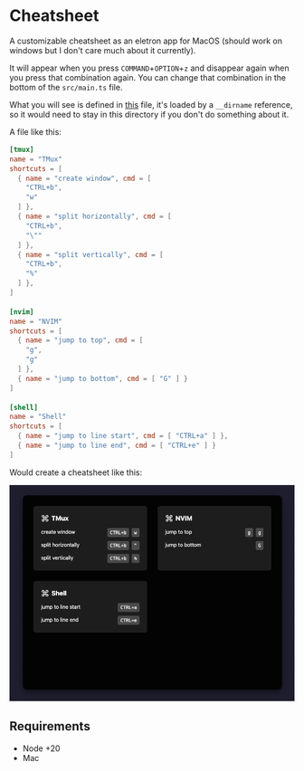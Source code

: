 # Cheatsheet

A customizable cheatsheet as an eletron app for MacOS (should work on windows but I don't care much about it currently).

It will appear when you press `COMMAND`+`OPTION`+`z` and disappear again when you press that combination again. You can change that combination in the bottom of the `src/main.ts` file.

What you will see is defined in [this](./cheatsheet.toml) file, it's loaded by a `__dirname` reference, so it would need to stay in this directory if you don't do something about it.

A file like this:

```toml
[tmux]
name = "TMux"
shortcuts = [
  { name = "create window", cmd = [
    "CTRL+b",
    "w"
  ] },
  { name = "split horizontally", cmd = [
    "CTRL+b",
    "\""
  ] },
  { name = "split vertically", cmd = [
    "CTRL+b",
    "%"
  ] },
]

[nvim]
name = "NVIM"
shortcuts = [
  { name = "jump to top", cmd = [
    "g",
    "g"
  ] },
  { name = "jump to bottom", cmd = [ "G" ] }
]

[shell]
name = "Shell"
shortcuts = [
  { name = "jump to line start", cmd = [ "CTRL+a" ] },
  { name = "jump to line end", cmd = [ "CTRL+e" ] }
]
```

Would create a cheatsheet like this:

![cheat sheet picture](./documentation/example.png)

## Requirements

- Node +20
- Mac
